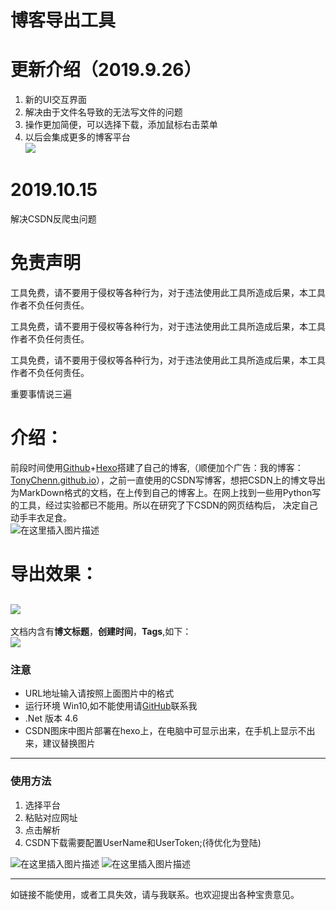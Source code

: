 # 博客导出工具

# 更新介绍（2019.9.26）
  1. 新的UI交互界面 
  2. 解决由于文件名导致的无法写文件的问题 
  3. 操作更加简便，可以选择下载，添加鼠标右击菜单 
  4. 以后会集成更多的博客平台  
![](https://img-blog.csdnimg.cn/20190926093033453.png)

# 2019.10.15
解决CSDN反爬虫问题

# 免责声明

 工具免费，请不要用于侵权等各种行为，对于违法使用此工具所造成后果，本工具作者不负任何责任。

 工具免费，请不要用于侵权等各种行为，对于违法使用此工具所造成后果，本工具作者不负任何责任。

 工具免费，请不要用于侵权等各种行为，对于违法使用此工具所造成后果，本工具作者不负任何责任。

 重要事情说三遍

 
# 介绍：

 前段时间使用[Github](https://github.com/)+[Hexo](https://hexo.io)搭建了自己的博客,（顺便加个广告：我的博客：[TonyChenn.github.io](TonyChenn.github.io)），之前一直使用的CSDN写博客，想把CSDN上的博文导出为MarkDown格式的文档，在上传到自己的博客上。在网上找到一些用Python写的工具，经过实验都已不能用。所以在研究了下CSDN的网页结构后， 决定自己动手丰衣足食。  
 ![在这里插入图片描述](https://img-blog.csdnimg.cn/20190926093232463.png?x-oss-process=image/watermark,type_ZmFuZ3poZW5naGVpdGk,shadow_10,text_aHR0cHM6Ly9ibG9nLmNzZG4ubmV0L3UwMTMyODQ3MDY=,size_16,color_FFFFFF,t_70)

 
# 导出效果：

 
## []()![](https://img-blog.csdnimg.cn/20190809084609739.jpg?x-oss-process=image/watermark,type_ZmFuZ3poZW5naGVpdGk,shadow_10,text_aHR0cHM6Ly9ibG9nLmNzZG4ubmV0L3UwMTMyODQ3MDY=,size_16,color_FFFFFF,t_70)  
 文档内含有**博文标题**，**创建时间**，**Tags**,如下：  
 ![](https://img-blog.csdnimg.cn/20190809084654319.jpg?x-oss-process=image/watermark,type_ZmFuZ3poZW5naGVpdGk,shadow_10,text_aHR0cHM6Ly9ibG9nLmNzZG4ubmV0L3UwMTMyODQ3MDY=,size_16,color_FFFFFF,t_70)

 
### []()注意

  
  * URL地址输入请按照上面图片中的格式 
  * 运行环境 Win10,如不能使用请[GitHub](https://TonyChenn.cn)联系我 
  * .Net 版本 4.6 
  * CSDN图床中图片部署在hexo上，在电脑中可显示出来，在手机上显示不出来，建议替换图片  
--------
 
### []()使用方法

1. 选择平台
2. 粘贴对应网址
3. 点击解析
4. CSDN下载需要配置UserName和UserToken;(待优化为登陆)

![在这里插入图片描述](https://img-blog.csdnimg.cn/20191015094146549.png?x-oss-process=image/watermark,type_ZmFuZ3poZW5naGVpdGk,shadow_10,text_aHR0cHM6Ly9ibG9nLmNzZG4ubmV0L3UwMTMyODQ3MDY=,size_16,color_FFFFFF,t_70)
![在这里插入图片描述](https://img-blog.csdnimg.cn/20191014094037967.png)

--------
 如链接不能使用，或者工具失效，请与我联系。也欢迎提出各种宝贵意见。
